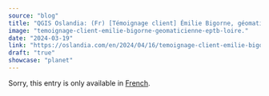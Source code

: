 ```yaml
---
source: "blog"
title: "QGIS Oslandia: (Fr) [Témoignage client] Émilie Bigorne, géomaticienne EPTB Loire"
image: "temoignage-client-emilie-bigorne-geomaticienne-eptb-loire."
date: "2024-03-19"
link: "https://oslandia.com/en/2024/04/16/temoignage-client-emilie-bigorne-geomaticienne-eptb-loire/"
draft: "true"
showcase: "planet"
---
```


<p class="qtranxs-available-languages-message qtranxs-available-languages-message-en">Sorry, this entry is only available in <a class="qtranxs-available-language-link qtranxs-available-language-link-fr" href="http://oslandia.com/fr/tag/qgis-en/feed/atom/" title="Fr">French</a>.</p>
